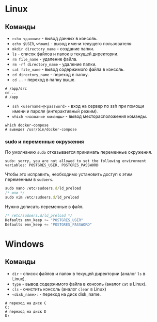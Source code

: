 # Linux

## Команды
* `echo <данные>` - вывод данных в консоль.
* `echo $USER`, `whoami` - вывод имени текущего пользователя
* `mkdir directory_name` - создание папки.
* `ls` - список файлов и папок в текущей директории.
* `rm file_name` - удаление файла.
* `rm -rf directory_name` - удаление папки.
* `cat file_name` - вывод содержимого файла в консоль.
* `cd directory_name` - переход в папку.
* `cd ..` - переход в папку выше.
```shell
# /app/src
cd ..
# /app
```
* `ssh <username>@<password>` - вход на сервер по ssh при помощи имени и пароля (интерактивный режим).
* `which <название команды>` - вывод месторасположения команды.
```shell
which docker-compose
# выведет /usr/bin/docker-compose
```

### sudo и переменные окружения

По умолчанию `sudo` отказывается принимать переменные окружения.
```
sudo: sorry, you are not allowed to set the following environment variables: POSTGRES_USER, POSTGRES_PASSWORD
```
Чтобы это исправить, необходимо установить доступ к этим переменным в `sudoers`.
```js
sudo nano /etc/sudoers.d/ld_preload
/* или */
sudo vim /etc/sudoers.d/ld_preload
```
Нужно дописать переменные в файл.
```js
/* /etc/sudoers.d/ld_preload */
Defaults env_keep += "POSTGRES_USER"
Defaults env_keep += "POSTGRES_PASSWORD"
```

# Windows

## Команды
* `dir` - список файлов и папок в текущей директории (аналог `ls` в Linux).
* `type` - вывод содержимого файла в консоль (аналог `cat` в Linux).
* `cls` - очистить консоль (аналог `clear` в Linux)
* `<disk_name>:` - переход на диск disk_name.
```shell
# переход на диск C
C:
# переход на диск D
D:
```

